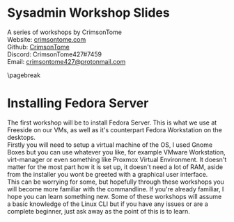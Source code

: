# Sysadmin Workshop Slides

A series of workshops by CrimsonTome  
Website: [crimsontome.com](https://crimsontome.com)  
Github: [CrimsonTome](https://github.com/crimsontome)   
Discord: CrimsonTome427#7459  
Email: <crimsontome427@protonmail.com>  

\pagebreak

# Installing Fedora Server

The first workshop will be to install Fedora Server. This is what we use at Freeside on our VMs, as well as it's counterpart Fedora Workstation on the desktops.  
Firstly you will need to setup a virtual machine of the OS, I used Gnome Boxes but you can use whatever you like, for example VMware Workstation, virt-manager or even something like Proxmox Virtual Environment. It doesn't matter for the most part how it is set up, it doesn't need a lot of RAM, aside from the installer you wont be greeted with a graphical user interface.  
This can be worrying for some, but hopefully through these workshops you will become more familiar with the commandline. If you're already familiar, I hope you can learn something new. Some of these workshops will assume a basic knowledge of the Linux CLI but if you have any issues or are a complete beginner, just ask away as the point of this is to learn.  
